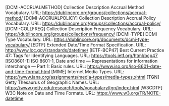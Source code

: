 [DCMI-ACCRUALMETHOD] Collection Description Accrual Method Vocabulary. URL: https://dublincore.org/groups/collections/accrual-method/
[DCMI-ACCRUALPOLICY] Collection Description Accrual Policy Vocabulary. URL: https://dublincore.org/groups/collections/accrual-policy/
[DCMI-COLLFREQ] Collection Description Frequency Vocabulary. URL: https://dublincore.org/groups/collections/frequency/
[DCMI-TYPE] DCMI Type Vocabulary. URL: https://dublincore.org/documents/dcmi-type-vocabulary/
[EDTF] Extended Date/Time Format Specification. URL: http://www.loc.gov/standards/datetime/
[IETF-BCP47] Best Current Practice 47: Tags for Identifying Languages. URL: https://tools.ietf.org/html/bcp47
[ISO8601-1] ISO 8601-1, Date and time — Representations for information interchange — Part 1: Basic rules. URL: https://www.iso.org/iso-8601-date-and-time-format.html
[MIME] Internet Media Types. URL: https://www.iana.org/assignments/media-types/media-types.xhtml
[TGN] Getty Thesaurus of Geographic Names. URL: https://www.getty.edu/research/tools/vocabulary/tgn/index.html
[W3CDTF] W3C Note on Date and Time Formats. URL: https://www.w3.org/TR/NOTE-datetime
